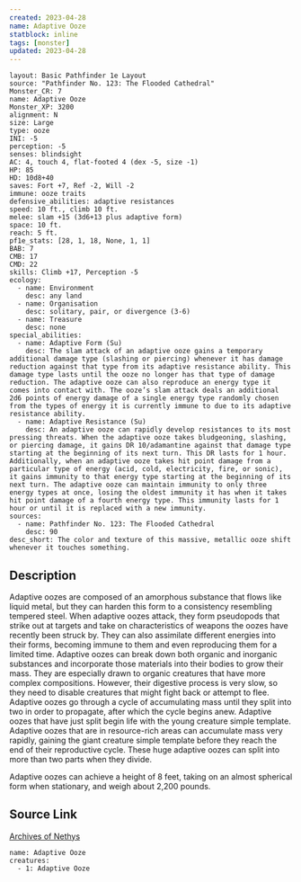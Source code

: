 ```yaml
---
created: 2023-04-28
name: Adaptive Ooze
statblock: inline
tags: [monster]
updated: 2023-04-28
---
```

```statblock
layout: Basic Pathfinder 1e Layout
source: "Pathfinder No. 123: The Flooded Cathedral"
Monster_CR: 7
name: Adaptive Ooze
Monster_XP: 3200
alignment: N
size: Large
type: ooze
INI: -5
perception: -5
senses: blindsight
AC: 4, touch 4, flat-footed 4 (dex -5, size -1)
HP: 85
HD: 10d8+40
saves: Fort +7, Ref -2, Will -2
immune: ooze traits
defensive_abilities: adaptive resistances
speed: 10 ft., climb 10 ft.
melee: slam +15 (3d6+13 plus adaptive form)
space: 10 ft.
reach: 5 ft.
pf1e_stats: [28, 1, 18, None, 1, 1]
BAB: 7
CMB: 17
CMD: 22
skills: Climb +17, Perception -5
ecology:
  - name: Environment
    desc: any land
  - name: Organisation
    desc: solitary, pair, or divergence (3-6)
  - name: Treasure
    desc: none
special_abilities:
  - name: Adaptive Form (Su)
    desc: The slam attack of an adaptive ooze gains a temporary additional damage type (slashing or piercing) whenever it has damage reduction against that type from its adaptive resistance ability. This damage type lasts until the ooze no longer has that type of damage reduction. The adaptive ooze can also reproduce an energy type it comes into contact with. The ooze’s slam attack deals an additional 2d6 points of energy damage of a single energy type randomly chosen from the types of energy it is currently immune to due to its adaptive resistance ability.
  - name: Adaptive Resistance (Su)
    desc: An adaptive ooze can rapidly develop resistances to its most pressing threats. When the adaptive ooze takes bludgeoning, slashing, or piercing damage, it gains DR 10/adamantine against that damage type starting at the beginning of its next turn. This DR lasts for 1 hour. Additionally, when an adaptive ooze takes hit point damage from a particular type of energy (acid, cold, electricity, fire, or sonic), it gains immunity to that energy type starting at the beginning of its next turn. The adaptive ooze can maintain immunity to only three energy types at once, losing the oldest immunity it has when it takes hit point damage of a fourth energy type. This immunity lasts for 1 hour or until it is replaced with a new immunity.
sources:
  - name: Pathfinder No. 123: The Flooded Cathedral
    desc: 90
desc_short: The color and texture of this massive, metallic ooze shift whenever it touches something.
```
## Description
Adaptive oozes are composed of an amorphous substance that flows like liquid metal, but they can harden this form to a consistency resembling tempered steel. When adaptive oozes attack, they form pseudopods that strike out at targets and take on characteristics of weapons the oozes have recently been struck by. They can also assimilate different energies into their forms, becoming immune to them and even reproducing them for a limited time. Adaptive oozes can break down both organic and inorganic substances and incorporate those materials into their bodies to grow their mass. They are especially drawn to organic creatures that have more complex compositions. However, their digestive process is very slow, so they need to disable creatures that might fight back or attempt to flee. Adaptive oozes go through a cycle of accumulating mass until they split into two in order to propagate, after which the cycle begins anew. Adaptive oozes that have just split begin life with the young creature simple template. Adaptive oozes that are in resource-rich areas can accumulate mass very rapidly, gaining the giant creature simple template before they reach the end of their reproductive cycle. These huge adaptive oozes can split into more than two parts when they divide.

 Adaptive oozes can achieve a height of 8 feet, taking on an almost spherical form when stationary, and weigh about 2,200 pounds.
## Source Link
[Archives of Nethys](https://aonprd.com/MonsterDisplay.aspx?ItemName=Adaptive%20Ooze)
```encounter-table
name: Adaptive Ooze
creatures:
  - 1: Adaptive Ooze
```
